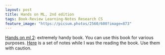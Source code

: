 ```yaml
---
layout: post
title: Hands on ML, 2nd edition
tags: Book-Review Learning-Notes Research CS
feature_image: "https://picsum.photos/2560/600?image=873"
---
```


[Hands on ml 2](https://github.com/ageron/handson-ml2): extremely handy book. You can use this book for various purposes. [Here](/pdfs/hands_on_ml2.pdf) is a set of notes while I was the reading the book. Use them with caution.
